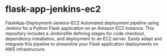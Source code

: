 # flask-app-jenkins-ec2 
FlaskApp-Deployment-Jenkins-EC2
Automated deployment pipeline using Jenkins for a Python Flask application on an Amazon EC2 instance. This repository includes a Jenkinsfile defining stages for code checkout, dependency installation, and deployment to an EC2 server. Easily adapt and integrate this pipeline to streamline your Flask application deployments on AWS infrastructure.
